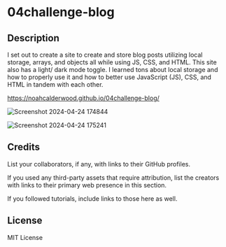 # 04challenge-blog

## Description

I set out to create a site to create and store blog posts utilizing local storage, arrays, and objects all while using JS, CSS, and HTML.
This site also has a light/ dark mode toggle. I learned tons about local storage and how to properly use it and how to better use JavaScript (JS), CSS, and HTML in tandem with each  other. 

https://noahcalderwood.github.io/04challenge-blog/

![Screenshot 2024-04-24 174844](https://github.com/NoahCalderwood/04challenge-blog/assets/76232069/db6ae131-505e-486f-b60d-5e5144c7d44a)

![Screenshot 2024-04-24 175241](https://github.com/NoahCalderwood/04challenge-blog/assets/76232069/d9bd823f-536e-4dc8-9b9d-7cd05cc3f49a)



## Credits

List your collaborators, if any, with links to their GitHub profiles.

If you used any third-party assets that require attribution, list the creators with links to their primary web presence in this section.

If you followed tutorials, include links to those here as well.

## License

MIT License



